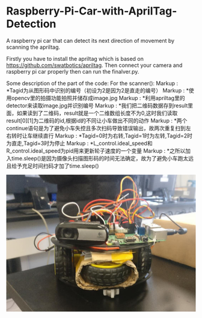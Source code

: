 # Raspberry-Pi-Car-with-AprilTag-Detection
A raspberry pi car that can detect its next direction of movement by scanning the apriltag.

Firstly you have to install the apriltag which is based on https://github.com/swatbotics/apriltag.
Then connect your camera and raspberry pi car properly then can run the finalver.py.

Some description of the part of the code:
For the scanner():
Markup : *Tagid为从图形码中识别的编号（初设为2是因为2是直走的编号）
Markup : *使用opencv里的拍摄功能拍照并储存成image.jpg
Markup : *利用apriltag里的detector来读取image.jpg并识别编号
Markup : *我们把二维码数据存到result里面，如果读到了二维码，result就是一个二维数组长度不为0,这时我们读取result[0][1]为二维码的id,根据id的不同让小车做出不同的动作
Markup : *两个continue语句是为了避免小车失控且多次扫码导致错误输出，故两次重复扫到左右转时让车继续直行
Markup : *Tagid=0时为右转,Tagid=1时为左转,Tagid=2时为直走,Tagid=3时为停止
Markup : *L_control.ideal_speed和R_control.ideal_speed为pid用来更新轮子速度的一个变量
Markup : *之所以加入time.sleep()是因为摄像头扫描图形码的时间无法确定，故为了避免小车跑太远且给予充足时间扫码才加了time.sleep()

![alt text](https://github.com/heavenluv/Raspberry-Pi-Car-with-AprilTag-Detection/blob/main/raspberrypicar.jpg)

